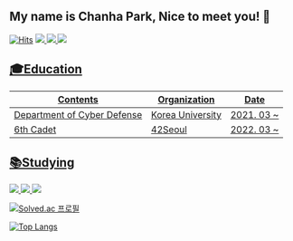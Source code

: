 ## My name is Chanha Park, Nice to meet you! 👋
[![Hits](https://hits.seeyoufarm.com/api/count/incr/badge.svg?url=https%3A%2F%2Fgithub.com%2FH3LLO-kr&count_bg=%23EB4C4C&title_bg=%23171717&icon=github.svg&icon_color=%23E7E7E7&title=VISIT&edge_flat=false)](https://hits.seeyoufarm.com) <a href=https://www.instagram.com/h3llo_chanhaaa/><img src="https://img.shields.io/badge/instagram-BA189A?style=flat-square&logo=Instagram&logoColor=white"/> <a href=https://www.facebook.com/H3LLOkr/><img src="https://img.shields.io/badge/Facebook-1068E8?style=flat-square&logo=facebook&logoColor=white"/> <a href=https://velog.io/@h3llo-kr><img src="https://img.shields.io/badge/velog.io-25C185?style=flat-square&logo=velog&logoColor=white"/>
## 🎓Education

|**Contents**|**Organization**|**Date**|
|-|-|-|
|Department of Cyber Defense|Korea University|2021. 03 ~ |
|6th Cadet|42Seoul|2022. 03 ~ |

## 📚Studying

<img src="https://img.shields.io/badge/C/C++-0D6AC1?style=flat-square&logo=cplusplus&logoColor=white"/> <img src="https://img.shields.io/badge/Java-3B607E?style=flat-square&logo=java&logoColor=white"/> <img src="https://img.shields.io/badge/Python-295784?style=flat-square&logo=python&logoColor=white"/>




[![Solved.ac
프로필](http://mazassumnida.wtf/api/v2/generate_badge?boj=qkrcksgk02)](https://solved.ac/qkrcksgk02)

[![Top Langs](https://github-readme-stats.vercel.app/api/top-langs/?username=H3LLO-kr)](https://github.com/H3LLO-kr/github-readme-stats)

<!--
**qkrcksgk02/qkrcksgk02** is a ✨ _special_ ✨ repository because its `README.md` (this file) appears on your GitHub profile.

Here are some ideas to get you started:

- 🔭 I’m currently working on ...
- 🌱 I’m currently learning ...
- 👯 I’m looking to collaborate on ...
- 🤔 I’m looking for help with ...
- 💬 Ask me about ...
- 📫 How to reach me: ...
- 😄 Pronouns: ...
- ⚡ Fun fact: ...
-->

